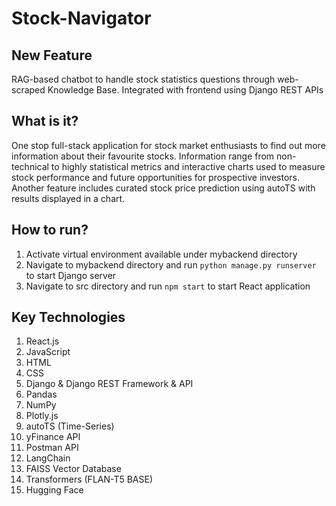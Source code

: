 # Stock-Navigator

## New Feature
RAG-based chatbot to handle stock statistics questions through web-scraped Knowledge Base. Integrated with frontend using Django REST APIs

## What is it?
One stop full-stack application for stock market enthusiasts to find out more information about their favourite stocks. Information range from non-technical to highly statistical metrics and interactive charts used to measure stock performance and future opportunities for prospective investors. Another feature includes curated stock price prediction using autoTS with results displayed in a chart.

## How to run?
1. Activate virtual environment available under mybackend directory
2. Navigate to mybackend directory and run `python manage.py runserver` to start Django server
3. Navigate to src directory and run `npm start` to start React application

## Key Technologies
1. React.js
2. JavaScript
3. HTML
4. CSS
5. Django & Django REST Framework & API
6. Pandas
7. NumPy
8. Plotly.js
9. autoTS (Time-Series)
10. yFinance API
11. Postman API
12. LangChain
13. FAISS Vector Database
14. Transformers (FLAN-T5 BASE)
15. Hugging Face

